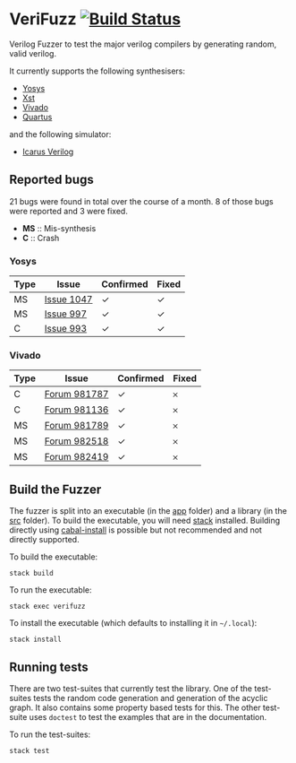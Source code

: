 # VeriFuzz [![Build Status](https://travis-ci.com/ymherklotz/verifuzz.svg?token=qfBKKGwxeWkjDsy7e16x&branch=master)](https://travis-ci.com/ymherklotz/verifuzz)

Verilog Fuzzer to test the major verilog compilers by generating random, valid
verilog.

It currently supports the following synthesisers:

- [Yosys](http://www.clifford.at/yosys/)
- [Xst](https://www.xilinx.com/support/documentation/sw_manuals/xilinx11/ise_c_using_xst_for_synthesis.htm)
- [Vivado](https://www.xilinx.com/products/design-tools/ise-design-suite.html)
- [Quartus](https://www.intel.com/content/www/us/en/programmable/downloads/download-center.html)

and the following simulator:

- [Icarus Verilog](http://iverilog.icarus.com)

## Reported bugs

21 bugs were found in total over the course of a month. 8 of those bugs were
reported and 3 were fixed.

- **MS** :: Mis-synthesis
- **C** :: Crash

### Yosys

| Type | Issue                                                      | Confirmed | Fixed |
|------|------------------------------------------------------------|-----------|-------|
| MS   | [Issue 1047](https://github.com/YosysHQ/yosys/issues/1047) | ✓         | ✓     |
| MS   | [Issue 997](https://github.com/YosysHQ/yosys/issues/997)   | ✓         | ✓     |
| C    | [Issue 993](https://github.com/YosysHQ/yosys/issues/993)   | ✓         | ✓     |

### Vivado

| Type | Issue                                                                                                               | Confirmed | Fixed |
|------|---------------------------------------------------------------------------------------------------------------------|-----------|-------|
| C    | [Forum 981787](https://forums.xilinx.com/t5/Synthesis/Vivado-2019-1-Verilog-If-statement-nesting-crash/td-p/981787) | ✓         | 𐄂     |
| C   | [Forum 981136](https://forums.xilinx.com/t5/Synthesis/Vivado-2018-3-synthesis-crash/td-p/981136)                    | ✓         | 𐄂     |
| MS | [Forum 981789](https://forums.xilinx.com/t5/Synthesis/Vivado-2019-1-Unsigned-bit-extension-in-if-statement/td-p/981789) | ✓ | 𐄂 |
| MS | [Forum 982518](https://forums.xilinx.com/t5/Synthesis/Vivado-2019-1-Signed-with-shift-in-condition-synthesis-mistmatch/td-p/982518) | ✓ | 𐄂 |
| MS | [Forum 982419](https://forums.xilinx.com/t5/Synthesis/Vivado-2019-1-Bit-selection-synthesis-mismatch/td-p/982419) | ✓ | 𐄂 |

## Build the Fuzzer

The fuzzer is split into an executable (in the [app](/app) folder) and a
library (in the [src](/src) folder). To build the executable, you will need
[stack](https://docs.haskellstack.org/en/stable/README/) installed. Building
directly using [cabal-install](https://www.haskell.org/cabal/download.html) is
possible but not recommended and not directly supported.

To build the executable:

```
stack build
```

To run the executable:

```
stack exec verifuzz
```

To install the executable (which defaults to installing it in `~/.local`):

```
stack install
```

## Running tests

There are two test-suites that currently test the library. One of the
test-suites tests the random code generation and generation of the acyclic
graph. It also contains some property based tests for this. The other test-suite
uses `doctest` to test the examples that are in the documentation.

To run the test-suites:

```
stack test
```
